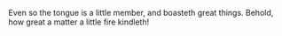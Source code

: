Even so the tongue is a little member, and boasteth great things. Behold, how great a matter a little fire kindleth!
